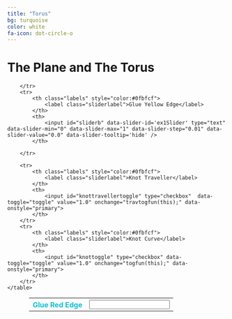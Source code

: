 ```yaml
---
title: "Torus"
bg: turquoise
color: white
fa-icon: dot-circle-o
---
```


<script src="https://ajax.googleapis.com/ajax/libs/jquery/1.12.4/jquery.min.js"></script>

<link href="https://gitcdn.github.io/bootstrap-toggle/2.2.2/css/bootstrap-toggle.min.css" rel="stylesheet">
<script src="https://gitcdn.github.io/bootstrap-toggle/2.2.2/js/bootstrap-toggle.min.js"></script>

    
# The Plane and The Torus

<!--
<aside style="width:100%;">
<div class="icontain"><iframe src="/TorusKnotFibration/visuals/toruswithtraveller.html"  frameborder="0" scrolling="no" ></iframe></div>
</aside>
-->

<table class="panel" style="margin-left: auto;
margin-right: auto; width:80%">
        <tr>
            <th class="labels" style="color:#0fbfcf">
                <label class="sliderlabel">Glue Red Edge</label>
            </th>
            <th>
                <input id="slidera" data-slider-id='ex1Slider' type="text" data-slider-min="0" data-slider-max="1" data-slider-step="0.01" data-slider-value="0.0" data-slider-tooltip='hide' />
            </th>

        </tr>
        <tr>
            <th class="labels" style="color:#0fbfcf">
                <label class="sliderlabel">Glue Yellow Edge</label>
            </th>
            <th>
                <input id="sliderb" data-slider-id='ex1Slider' type="text" data-slider-min="0" data-slider-max="1" data-slider-step="0.01" data-slider-value="0.0" data-slider-tooltip='hide' />
            </th>

        </tr>

        <tr>
            <th class="labels" style="color:#0fbfcf">
                <label class="sliderlabel">Knot Traveller</label>
            </th>
            <th>
                <input id="knottravellertoggle" type="checkbox"  data-toggle="toggle" value="1.0" onchange="travtogfun(this);" data-onstyle="primary">
            </th>
        </tr>
        <tr>
            <th class="labels" style="color:#0fbfcf">
                <label class="sliderlabel">Knot Curve</label>
            </th>
            <th>
                <input id="knottoggle" type="checkbox" data-toggle="toggle" value="1.0" onchange="togfun(this);" data-onstyle="primary">
            </th>
        </tr>
    </table>
    
    
<!--
<script>
        //Slider Script
        $('#slidera').slider({
            formatter: function(value) {
                return 'Current value: ' + value;
            }
        });

        $('#sliderb').slider({
            formatter: function(value) {
                return 'Current value: ' + value;
            }
        });

        $('#slider').on('slide', slidefunction)



        function slidefunction() {

            var sliderval = Number($('#slider').val());

            mathbox.select('surface').set('opacity', sliderval);
            console.log(typeof sliderval)
        }

        //Button SCript

        $('#knottravellertoggle').bootstrapSwitch({
            size: 'small',
            offColor: 'danger',
        });

        function travtogfun(button) {
            var butprop = $('#knottravellertoggle').prop('checked');
            var butval = $('#knottravellertoggle').val();
            if (butprop == true) {
                $('#knottravellertoggle').val(1.0);
                console.log('true!')
                mathbox.select('#knottraveller')[0].set('opacity', 1.0)
            } else {
                $('#knottravellertoggle').val();
                mathbox.select('#knottraveller')[0].set('opacity', 0.0)
            }

        }
        
         $('#knottoggle').bootstrapSwitch({
            size: 'small',
            offColor: 'danger',
        });

        function togfun(button) {
            var butprop = $('#knottoggle').prop('checked');
            var butval = $('#knottoggle').val();
            if (butprop == true) {
                $('#knottoggle').val(1.0);
                mathbox.select('#knotcurve')[0].set('opacity', 1.0)
            } else {
                $('#knottoggle').val();
                mathbox.select('#knotcurve')[0].set('opacity', 0.0)
            }

        }

    </script>
-->
    
<script>
    var mathbox = mathBox({
            plugins: ['core', 'controls', 'cursor'],
            controls: {
                // Orbit controls, i.e. Euler angles, with gimbal lock
                klass: THREE.OrbitControls,
                parameters: {
                    noZoom: true
                },

                // Trackball controls, i.e. Free quaternion rotation
                //klass: THREE.TrackballControls,
            },
            mathbox: {
                warmup: 1
            }
        });
        if (mathbox.fallback) throw "WebGL not supported"

        var three = mathbox.three;
        three.renderer.setClearColor(new THREE.Color('#f8f8f8'), 1.0);

        var time = three.Time.clock;

        // Place camera
        var camera =
            mathbox
            .camera({
                proxy: true,
                position: [0, 0, 3],
                lookAt: [0, 0, 0]

            });



        // 2D cartesian
        var view =
            mathbox
            .cartesian({
                position: [0, 0, -0.33],
                range: [
                    [-math.pi, math.pi],
                    [-math.pi, math.pi],
                    [-math.pi, math.pi]
                ],
                scale: [1, 1, 1],
            });


        var alpha = 2;

        //Quality of Life
        var pi = math.pi;
        var sin = math.sin;
        var cos = math.cos;

        function torus(x, y) {
            R = 2;
            r = 1;

            var a = Number($('#slidera').val())
            var b = Number($('#sliderb').val())

            // return [(R-r*cos(x*b))*((1-a)*y+sin(a*y)),(R-r*cos(b*x))*-cos(a*y),(1-b)*x + r*sin(b*x)]

            return [
                (R - r * cos(x * b)) * ((1 - a) * y + sin(a * y)), (1 - b) * x + r * sin(b * x), (R - r * cos(b * x)) * -cos(a * y) + 1
            ]

        }

        view.area({
            id: 'densearea',
            width: 100,
            height: 100,
            // axes: [1, 3],
            expr: function(emit, x, y, i, j, time) {
                emit(...torus(x, y));

            },
            items: 1,
            channels: 3,
        });

        view.surface({
            shaded: false,
            color: '#0fbfcf'

        });

        view.area({
            id: 'sparsearea',
            width: 64,
            height: 10,
            // axes: [1, 3],
            expr: function(emit, x, y, i, j, time) {
                emit(...torus(x, y));
                emit(...torus(y, x));
            },
            items: 2,
            channels: 3,
        });

        view.resample({
            id: 'sparsesample',
            source: mathbox.select('#densearea')[1],
            width: 64,
            height: 10
        })

        view.line({
            points: mathbox.select('#sparsesample')[1],
            color: 'white',
            zBias: 10
        })

        //Edges of Torus
        view.interval({
            id: 'redline',
            width: 64,
            expr: function(emit, x, i, time) {
                emit(...torus(x, -pi));
                emit(...torus(x, pi));
            },
            items: 2,
            channels: 3,
        })

        view.line({
            points: mathbox.select('#redline')[1],
            color: '#FF4136',
            zBias: 12
        })


        view.interval({
            id: 'yellowline',
            width: 64,
            expr: function(emit, y, i, time) {
                emit(...torus(-pi, y));
                emit(...torus(pi, y));
            },
            items: 2,
            channels: 3,
        })

        view.line({
            points: mathbox.select('#yellowline')[1],
            color: '#FFDC00',
            zBias: 13
        })

        // Torus Knot Parameters
        var p = 2;
        var q = 3;
        var m = p / q;
        var m2 = q / p;
        var eps = 0.01;


        function mod2pi(x) {
            return (x % (2 * pi) + 2 * pi) % (2 * pi)
        }




        // Knot Curve
        function knot(x) {
            return (m2 * x) % (2 * pi);
        }

        view.interval({
            range: [0, 2 * p * pi],
            expr: function(emit, x, i, t) {
                //-(pi,pi,0) needed for new bounds
                emit(...torus(x % (2 * pi) - pi, knot(x) - pi));
            },
            width: 400,
            channels: 3,
        });
        view.line({
            id: 'knotcurve',
            color: 'green',
            opacity: 0,
            proximity: 10,
            blending: 'no',
            zBias: 14
        })



        // Knot Traveller

        function sphere(r, th, ph, x, y, z) {
            return [r * cos(th) * sin(ph) + x, r * sin(th) * sin(ph) + y, r * cos(ph) + z]
        }
        view.area({
            id: 'spherearea',
            width: 100,
            height: 100,
            // axes: [1, 3],
            expr: function(emit, x, y, i, j, time) {
                var t = time
                var [X, Y, Z] = torus(t % (2 * pi) - pi, knot(t) - pi);
                emit(...sphere(0.1, x, y, X, Y, Z));

            },
            items: 1,
            channels: 3,

        });

        view.surface({
            id:'knottraveller',
            shaded: false,
            color: 'green',
            opacity: 0,

        });

        mathbox.set('focus', 2);

</script>